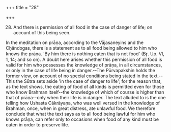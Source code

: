 +++
title = "28"

+++


28. And there is permission of all food in the case of danger of life; on account of this being seen.

In the meditation on prāṇa, according to the Vājasaneyins and the Cḥāndogas, there is a statement as to all food being allowed to him who knows the prāṇa. 'By him there is nothing eaten that is not food' (Br̥. Up. VI, 1, 14; and so on). A doubt here arises whether this permission of all food is valid for him who possesses the knowledge of prāṇa, in all circumstances, or only in the case of life being in danger.--The Pūrvapakshin holds the former view, on account of no special conditions being stated in the text.--This the Sūtra sets aside 'in the case of danger to life'; for the reason that, as the text shows, the eating of food of all kinds is permitted even for those who know Brahman itself--the knowledge of which of course is higher than that of prāṇa--only when their life is in danger. The text alluded to is the one telling how Ushasta Cākrāyaṇa, who was well versed in the knowledge of Brahman, once, when in great distress, ate unlawful food. We therefore conclude that what the text says as to all food being lawful for him who knows prāṇa, can refer only to occasions when food of any kind must be eaten in order to preserve life.

